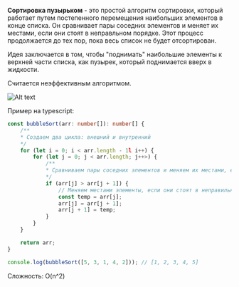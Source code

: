 **Сортировка пузырьком** - это простой алгоритм сортировки, который работает путем постепенного перемещения наибольших элементов в конце списка. Он сравнивает пары соседних элементов и меняет их местами, если они стоят в неправльном порядке. Этот процесс продолжается до тех пор, пока весь список не будет отсортирован.

Идея заключается в том, чтобы "поднимать" наибольшие элементы к верхней части списка, как пузырек, который поднимается вверх в жидкости.

Считается неэффективным алгоритмом.

![Alt text](https://camo.githubusercontent.com/34e1e2a85f90e3d7c005ada9e1c7a5f57a7eb9a4d519fb369b276a0dd7f5aec9/68747470733a2f2f75706c6f61642e77696b696d656469612e6f72672f77696b6970656469612f636f6d6d6f6e732f632f63382f427562626c652d736f72742d6578616d706c652d33303070782e676966)

Пример на typescript:

```typescript
const bubbleSort(arr: number[]): number[] {
    /**
    * Создаем два цикла: внешний и внутренний
    */
    for (let i = 0; i < arr.length - 1l i++) {
        for (let j = 0; j < arr.length; j++>) {
            /**
            * Сравниваем пары соседних элементов и меняем их местами, если они стоят в неправильном порядке. По мере прохождения внешнего цикла наибольшие элементы "всплывают" к концу списка, пока весь массив не будет отсортирован.
            */
            if (arr[j] > arr[j + 1]) {
                // Меняем местами элементы, если они стоят в неправильном порядке
                const temp = arr[j];
                arr[j] = arr[j + 1];
                arr[j + 1] = temp;
            }
        }
    }

    return arr;
}

console.log(bubbleSort([5, 3, 1, 4, 2])); // [1, 2, 3, 4, 5]

```

Сложность:
O(n^2)
